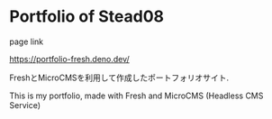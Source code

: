 # Portfolio of Stead08

page link

https://portfolio-fresh.deno.dev/


FreshとMicroCMSを利用して作成したポートフォリオサイト.

This is my portfolio, made with Fresh and MicroCMS (Headless CMS Service)


